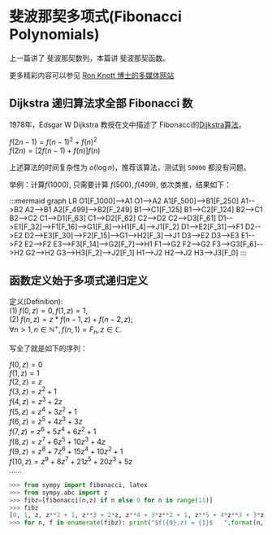 # 斐波那契多项式(Fibonacci Polynomials)

上一篇讲了 斐波那契数列，本篇讲 斐波那契函数。

更多精彩内容可以参见 [Ron Knott 博士的多媒体网站][RonKnott]

## Dijkstra 递归算法求全部 Fibonacci 数

1978年，Edsgar W Dijkstra 教授在文中描述了 Fibonacci的[Dijkstra算法][Dijkstra]。

$f(2n-1) = f(n-1)^2 + f(n)^2$  
$f(2n)   = [2f(n-1)+f(n)]f(n)$  

上述算法的时间复杂性为 $o(\log{n})$，推荐该算法，测试到 `50000` 都没有问题。

举例：计算$f(1000),$ 只需要计算 $f(500), f(499),$ 依次类推，结果如下：

:::mermaid
graph LR
    O1[F_1000]-->A1
    O1-->A2
    A1[F_500]-->B1[F_250]
    A1-->B2
    A2-->B1
    A2[F_499]-->B2[F_249]
    B1-->C1[F_125]
    B1-->C2[F_124]
    B2-->C1
    B2-->C2
    C1-->D1[F_63]
    C1-->D2[F_62]
    C2-->D2
    C2-->D3[F_61]
    D1-->E1[F_32]-->F1[F_16]-->G1[F_8]-->H1[F_4]-->J1[F_2]
    D1-->E2[F_31]-->F1
    D2-->E2
    D2-->E3[F_30]-->F2[F_15]-->G1-->H2[F_3]-->J1
    D3-->E2
    D3-->E3
    E1-->F2
    E2-->F2
    E3-->F3[F_14]-->G2[F_7]-->H1
    F1-->G2
    F2-->G2
    F3-->G3[F_6]-->H2
    G2-->H2
    G3-->H3[F_2]-->J2[F_1]
    H1-->J2
    H2-->J2
    H3-->J3[F_0]
:::

## 函数定义始于多项式递归定义

定义(Definition):  
$(1)\; f(0, z) = 0, f(1, z) = 1,$  
$(2)\; f(n, z) = z*f(n-1, z) + f(n-2, z);$  
$\forall n > 1, n \in \mathbb{N}^+, f(n, 1) = F_n, z\in \mathbb{C}$.

写全了就是如下的序列：

$f(0,z) = 0$  
$f(1,z) = 1$  
$f(2,z) = z$  
$f(3,z) = z^{2} + 1$  
$f(4,z) = z^{3} + 2 z$  
$f(5,z) = z^{4} + 3 z^{2} + 1$  
$f(6,z) = z^{5} + 4 z^{3} + 3 z$  
$f(7,z) = z^{6} + 5 z^{4} + 6 z^{2} + 1$  
$f(8,z) = z^{7} + 6 z^{5} + 10 z^{3} + 4 z$  
$f(9,z) = z^{8} + 7 z^{6} + 15 z^{4} + 10 z^{2} + 1$  
$f(10,z) = z^{9} + 8 z^{7} + 21 z^{5} + 20 z^{3} + 5 z$  
......

~~~python
>>> from sympy import fibonacci, latex
>>> from sympy.abc import z
>>> fibz=[fibonacci(n,z) if n else 0 for n in range(11)]
>>> fibz
[0, 1, z, z**2 + 1, z**3 + 2*z, z**4 + 3*z**2 + 1, z**5 + 4*z**3 + 3*z, z**6 + 5*z**4 + 6*z**2 + 1, z**7 + 6*z**5 + 10*z**3 + 4*z, z**8 + 7*z**6 + 15*z**4 + 10*z**2 + 1, z**9 + 8*z**7 + 21*z**5 + 20*z**3 + 5*z]
>>> for n, f in enumerate(fibz): print("$f({0},z) = {1}$   ".format(n, latex(f)))
~~~

[Dijkstra]: http://www.cs.utexas.edu/users/EWD/ewd06xx/EWD654.PDF "In honor of Fibonacci"

[RonKnott]: http://www.maths.surrey.ac.uk/hosted-sites/R.Knott/Fibonacci/fib.html "Fibonacci Numbers and the Golden Section"

[RonKott3D]: http://www.maths.surrey.ac.uk/hosted-sites/R.Knott/Fibonacci/phi3DGeom.html "Three-dimensional Geometrical Facts about the Golden Section"
